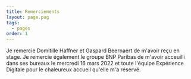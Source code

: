 ```yaml
---
title: Remerciements
layout: page.pug
tags:
  - pages
order: 1
---
```


Je remercie Domitille Haffner et Gaspard Beernaert de m'avoir reçu en stage.
Je remercie également le groupe BNP Paribas de m'avoir acceuilli dans ses bureaux le mercredi 16 mars 2022 et toute l'équipe Expérience Digitale pour le chaleureux accueil qu'elle m'a réservé.
